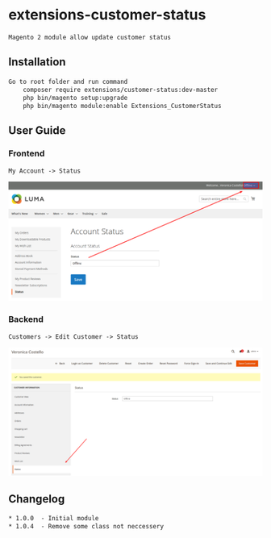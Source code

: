 # extensions-customer-status
    Magento 2 module allow update customer status 

## Installation
    Go to root folder and run command
        composer require extensions/customer-status:dev-master
        php bin/magento setup:upgrade
        php bin/magento module:enable Extensions_CustomerStatus

## User Guide
### Frontend
    My Account -> Status
![Frontend](images/frontend.png)

### Backend
    Customers -> Edit Customer -> Status
![Backend](images/backend.png)

## Changelog
    * 1.0.0  - Initial module
    * 1.0.4  - Remove some class not neccessery

